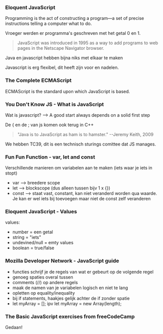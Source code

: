 ### Eloquent JavaScript 
Programming is the act of constructing a program—a set of precise instructions telling a computer what to do.

Vroeger werden er programma's geschreven met het getal 0 en 1.
> JavaScript was introduced in 1995 as a way to add programs to web pages in the Netscape Navigator browser. 

Java en javascript hebben bijna niks met elkaar te maken

Javascript is erg flexibel, dit heeft zijn voor en nadelen.


### The Complete ECMAScript
ECMAScript is the standard upon which JavaScript is based.

### You Don't Know JS - What is JavaScript
Wat is javascript? --> A good start always depends on a solid first step

De { en de ; van js komen ook terug in C++
>"Java is to JavaScript as ham is to hamster." --Jeremy Keith, 2009

We hebben TC39, dit is een technisch sturings comittee dat JS manages.

### Fun Fun Function - var, let and const
Verschillende manieren om variabelen aan te maken (iets waar je iets in stopt)  
- var --> breedere scope  
- let --> blockscope (dus alleen tussen bijv 1 x {})  
- const --> staat vast, constant, kan niet veranderd worden qua waarde. Je kan er wel iets bij toevoegen maar niet de const zelf veranderen

### Eloquent JavaScript - Values
values:
- number = een getal  
- string = "iets"  
- undevined/null = emty values    
- boolean = true/false

### Mozilla Developer Network - JavaScript guide
- functies schrijf je de regels van wat er gebeurt op de volgende regel  
- genoeg spaties overal tussen  
- comments (//) op andere regels  
- maak de namen van je variabelen logisch en niet te lang  
- opletten op equality/inequality  
- bij if statements, haakjes gelijk achter de if zonder spatie  
- let myArray = []; ipv let myArray = new Array(length);  

### The Basic JavaScript exercises from freeCodeCamp
Gedaan!
